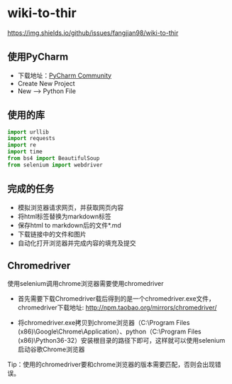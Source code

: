 # wiki-to-thir

https://img.shields.io/github/issues/fangjian98/wiki-to-thir

## 使用PyCharm
- 下载地址：[PyCharm Community](https://www.jetbrains.com/pycharm/download/download-thanks.html?platform=windows&code=PCC)
- Create New Project
- New --> Python File


## 使用的库

```python
import urllib
import requests
import re
import time
from bs4 import BeautifulSoup
from selenium import webdriver
```

## 完成的任务

- 模拟浏览器请求网页，并获取网页内容
- 将html标签替换为markdown标签
- 保存html to markdown后的文件*.md
- 下载链接中的文件和图片
- 自动化打开浏览器并完成内容的填充及提交

## Chromedriver

使用selenium调用chrome浏览器需要使用chromedriver

- 首先需要下载Chromedriver载后得到的是一个chromedriver.exe文件，chromedriver下载地址:
http://npm.taobao.org/mirrors/chromedriver/

- 将chromedriver.exe拷贝到chrome浏览器（C:\Program Files (x86)\Google\Chrome\Application）、python（C:\Program Files (x86)\Python36-32）安装根目录的路径下即可，这样就可以使用selenium启动谷歌Chrome浏览器

Tip：使用的chromedriver要和chrome浏览器的版本需要匹配，否则会出现错误。

